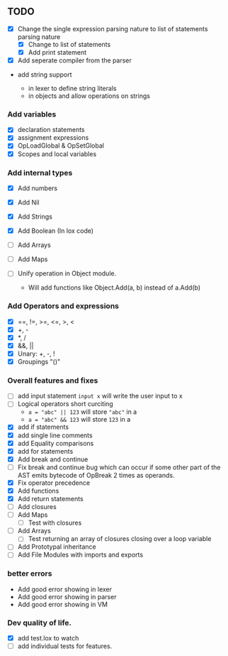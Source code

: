 ## TODO

- [x] Change the single expression parsing nature to list of statements parsing nature
  - [x] Change to list of statements
  - [x] Add print statement
- [x] Add seperate compiler from the parser
- add string support

  - in lexer to define string literals
  - in objects and allow operations on strings

### Add variables

- [x] declaration statements
- [x] assignment expressions
- [x] OpLoadGlobal & OpSetGlobal
- [x] Scopes and local variables

### Add internal types

- [x] Add numbers
- [x] Add Nil
- [x] Add Strings
- [x] Add Boolean (In lox code)
- [ ] Add Arrays
- [ ] Add Maps
- [ ] Unify operation in Object module.

  - Will add functions like Object.Add(a, b) instead of a.Add(b)

### Add Operators and expressions

- [x] ==, !=, >=, <=, >, <
- [x] +, -
- [x] \*, /
- [x] &&, ||
- [x] Unary: +, -, !
- [x] Groupings "()"

### Overall features and fixes

- [ ] add input statement `input x` will write the user input to x
- [ ] Logical operators short curciting
  - `a = "abc" || 123` will store `"abc"` in a
  - `a = "abc" && 123` will store `123` in a
- [x] add if statements
- [x] add single line comments
- [x] add Equality comparisons
- [x] add for statements
- [x] Add break and continue
- [ ] Fix break and continue bug which can occur if some other part of the AST emits bytecode of OpBreak 2 times as operands.
- [x] Fix operator precedence
- [x] Add functions
- [x] Add return statements
- [ ] Add closures
- [ ] Add Maps
  - [ ] Test with closures
- [ ] Add Arrays
  - [ ] Test returning an array of closures closing over a loop variable
- [ ] Add Prototypal inheritance
- [ ] Add File Modules with imports and exports

### better errors

- Add good error showing in lexer
- Add good error showing in parser
- Add good error showing in VM

### Dev quality of life.

- [x] add test.lox to watch
- [ ] add individual tests for features.
